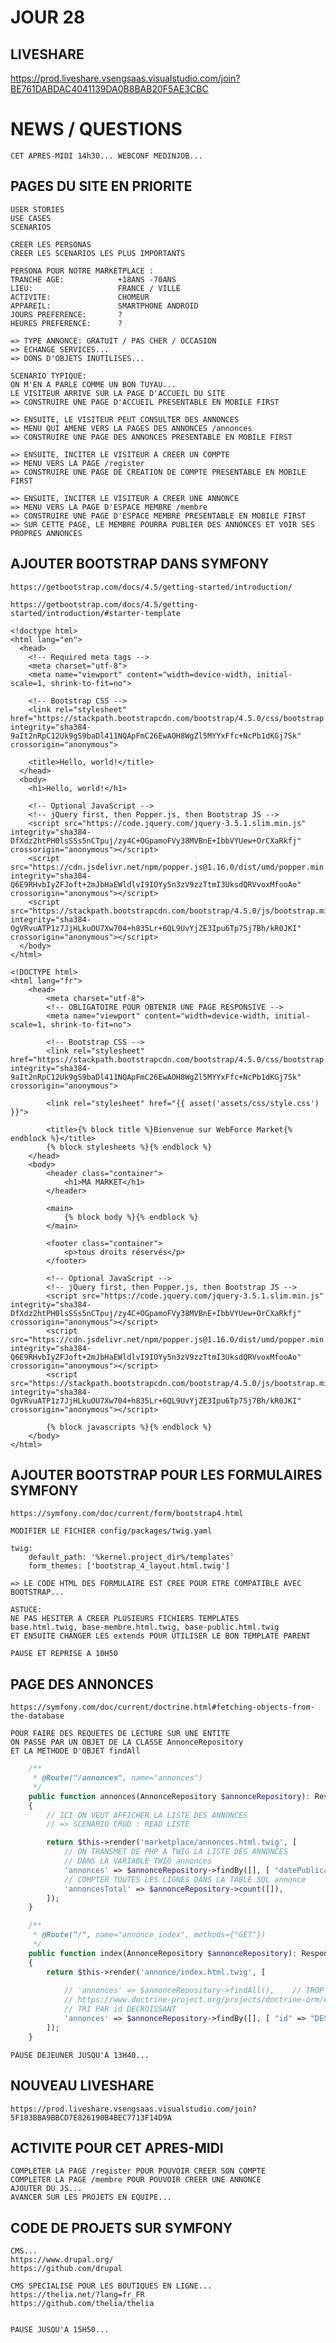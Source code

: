 # JOUR 28

## LIVESHARE

https://prod.liveshare.vsengsaas.visualstudio.com/join?BE761DABDAC4041139DA0B8BAB20F5AE3CBC

# NEWS / QUESTIONS

    CET APRES-MIDI 14h30... WEBCONF MEDINJOB...

## PAGES DU SITE EN PRIORITE

    USER STORIES
    USE CASES
    SCENARIOS

    CREER LES PERSONAS
    CREER LES SCENARIOS LES PLUS IMPORTANTS

    PERSONA POUR NOTRE MARKETPLACE :
    TRANCHE AGE:            +18ANS -70ANS
    LIEU:                   FRANCE / VILLE
    ACTIVITE:               CHOMEUR
    APPAREIL:               SMARTPHONE ANDROID
    JOURS PREFERENCE:       ?
    HEURES PREFERENCE:      ?

    => TYPE ANNONCE: GRATUIT / PAS CHER / OCCASION
    => ECHANGE SERVICES...
    => DONS D'OBJETS INUTILISES...

    SCENARIO TYPIQUE:
    ON M'EN A PARLE COMME UN BON TUYAU...
    LE VISITEUR ARRIVE SUR LA PAGE D'ACCUEIL DU SITE    
    => CONSTRUIRE UNE PAGE D'ACCUEIL PRESENTABLE EN MOBILE FIRST

    => ENSUITE, LE VISITEUR PEUT CONSULTER DES ANNONCES
    => MENU QUI AMENE VERS LA PAGES DES ANNONCES /annonces
    => CONSTRUIRE UNE PAGE DES ANNONCES PRESENTABLE EN MOBILE FIRST

    => ENSUITE, INCITER LE VISITEUR A CREER UN COMPTE
    => MENU VERS LA PAGE /register
    => CONSTRUIRE UNE PAGE DE CREATION DE COMPTE PRESENTABLE EN MOBILE FIRST

    => ENSUITE, INCITER LE VISITEUR A CREER UNE ANNONCE
    => MENU VERS LA PAGE D'ESPACE MEMBRE /membre
    => CONSTRUIRE UNE PAGE D'ESPACE MEMBRE PRESENTABLE EN MOBILE FIRST
    => SUR CETTE PAGE, LE MEMBRE POURRA PUBLIER DES ANNONCES ET VOIR SES PROPRES ANNONCES

## AJOUTER BOOTSTRAP DANS SYMFONY


    https://getbootstrap.com/docs/4.5/getting-started/introduction/

    https://getbootstrap.com/docs/4.5/getting-started/introduction/#starter-template


```
<!doctype html>
<html lang="en">
  <head>
    <!-- Required meta tags -->
    <meta charset="utf-8">
    <meta name="viewport" content="width=device-width, initial-scale=1, shrink-to-fit=no">

    <!-- Bootstrap CSS -->
    <link rel="stylesheet" href="https://stackpath.bootstrapcdn.com/bootstrap/4.5.0/css/bootstrap.min.css" integrity="sha384-9aIt2nRpC12Uk9gS9baDl411NQApFmC26EwAOH8WgZl5MYYxFfc+NcPb1dKGj7Sk" crossorigin="anonymous">

    <title>Hello, world!</title>
  </head>
  <body>
    <h1>Hello, world!</h1>

    <!-- Optional JavaScript -->
    <!-- jQuery first, then Popper.js, then Bootstrap JS -->
    <script src="https://code.jquery.com/jquery-3.5.1.slim.min.js" integrity="sha384-DfXdz2htPH0lsSSs5nCTpuj/zy4C+OGpamoFVy38MVBnE+IbbVYUew+OrCXaRkfj" crossorigin="anonymous"></script>
    <script src="https://cdn.jsdelivr.net/npm/popper.js@1.16.0/dist/umd/popper.min.js" integrity="sha384-Q6E9RHvbIyZFJoft+2mJbHaEWldlvI9IOYy5n3zV9zzTtmI3UksdQRVvoxMfooAo" crossorigin="anonymous"></script>
    <script src="https://stackpath.bootstrapcdn.com/bootstrap/4.5.0/js/bootstrap.min.js" integrity="sha384-OgVRvuATP1z7JjHLkuOU7Xw704+h835Lr+6QL9UvYjZE3Ipu6Tp75j7Bh/kR0JKI" crossorigin="anonymous"></script>
  </body>
</html>

```

```
<!DOCTYPE html>
<html lang="fr">
    <head>
        <meta charset="utf-8">
        <!-- OBLIGATOIRE POUR OBTENIR UNE PAGE RESPONSIVE -->
        <meta name="viewport" content="width=device-width, initial-scale=1, shrink-to-fit=no">
        
        <!-- Bootstrap CSS -->
        <link rel="stylesheet" href="https://stackpath.bootstrapcdn.com/bootstrap/4.5.0/css/bootstrap.min.css" integrity="sha384-9aIt2nRpC12Uk9gS9baDl411NQApFmC26EwAOH8WgZl5MYYxFfc+NcPb1dKGj7Sk" crossorigin="anonymous">

        <link rel="stylesheet" href="{{ asset('assets/css/style.css') }}">

        <title>{% block title %}Bienvenue sur WebForce Market{% endblock %}</title>
        {% block stylesheets %}{% endblock %}
    </head>
    <body>
        <header class="container">
            <h1>MA MARKET</h1>
        </header>

        <main>
            {% block body %}{% endblock %}
        </main>
        
        <footer class="container">
            <p>tous droits réservés</p>
        </footer>

        <!-- Optional JavaScript -->
        <!-- jQuery first, then Popper.js, then Bootstrap JS -->
        <script src="https://code.jquery.com/jquery-3.5.1.slim.min.js" integrity="sha384-DfXdz2htPH0lsSSs5nCTpuj/zy4C+OGpamoFVy38MVBnE+IbbVYUew+OrCXaRkfj" crossorigin="anonymous"></script>
        <script src="https://cdn.jsdelivr.net/npm/popper.js@1.16.0/dist/umd/popper.min.js" integrity="sha384-Q6E9RHvbIyZFJoft+2mJbHaEWldlvI9IOYy5n3zV9zzTtmI3UksdQRVvoxMfooAo" crossorigin="anonymous"></script>
        <script src="https://stackpath.bootstrapcdn.com/bootstrap/4.5.0/js/bootstrap.min.js" integrity="sha384-OgVRvuATP1z7JjHLkuOU7Xw704+h835Lr+6QL9UvYjZE3Ipu6Tp75j7Bh/kR0JKI" crossorigin="anonymous"></script>
          
        {% block javascripts %}{% endblock %}
    </body>
</html>
```


## AJOUTER BOOTSTRAP POUR LES FORMULAIRES SYMFONY

    https://symfony.com/doc/current/form/bootstrap4.html

    MODIFIER LE FICHIER config/packages/twig.yaml

```
twig:
    default_path: '%kernel.project_dir%/templates'
    form_themes: ['bootstrap_4_layout.html.twig']
```

    => LE CODE HTML DES FORMULAIRE EST CREE POUR ETRE COMPATIBLE AVEC BOOTSTRAP...

    ASTUCE: 
    NE PAS HESITER A CREER PLUSIEURS FICHIERS TEMPLATES 
    base.html.twig, base-membre.html.twig, base-public.html.twig
    ET ENSUITE CHANGER LES extends POUR UTILISER LE BON TEMPLATE PARENT

    PAUSE ET REPRISE A 10H50


## PAGE DES ANNONCES

    https://symfony.com/doc/current/doctrine.html#fetching-objects-from-the-database

    POUR FAIRE DES REQUETES DE LECTURE SUR UNE ENTITE
    ON PASSE PAR UN OBJET DE LA CLASSE AnnonceRepository
    ET LA METHODE D'OBJET findAll

```php
    /**
     * @Route("/annonces", name="annonces")
     */
    public function annonces(AnnonceRepository $annonceRepository): Response
    {
        // ICI ON VEUT AFFICHER LA LISTE DES ANNONCES
        // => SCENARIO CRUD : READ LISTE

        return $this->render('marketplace/annonces.html.twig', [
            // ON TRANSMET DE PHP A TWIG LA LISTE DES ANNONCES
            // DANS LA VARIABLE TWIG annonces
            'annonces' => $annonceRepository->findBy([], [ "datePublication" => "DESC" ]),
            // COMPTER TOUTES LES LIGNES DANS LA TABLE SQL annonce
            'annoncesTotal' => $annonceRepository->count([]),
        ]);
    }
```

```php
    /**
     * @Route("/", name="annonce_index", methods={"GET"})
     */
    public function index(AnnonceRepository $annonceRepository): Response
    {
        return $this->render('annonce/index.html.twig', [
            
            // 'annonces' => $annonceRepository->findAll(),    // TROP BASIQUE
            // https://www.doctrine-project.org/projects/doctrine-orm/en/2.7/reference/working-with-objects.html#by-simple-conditions
            // TRI PAR id DECROISSANT
            'annonces' => $annonceRepository->findBy([], [ "id" => "DESC" ]),
        ]);
    }
```


    PAUSE DEJEUNER JUSQU'A 13H40...

## NOUVEAU LIVESHARE

    https://prod.liveshare.vsengsaas.visualstudio.com/join?5F183BBA9BBCD7E826190B4BEC7713F14D9A


## ACTIVITE POUR CET APRES-MIDI


    COMPLETER LA PAGE /register POUR POUVOIR CREER SON COMPTE
    COMPLETER LA PAGE /membre POUR POUVOIR CREER UNE ANNONCE
    AJOUTER DU JS...
    AVANCER SUR LES PROJETS EN EQUIPE...

## CODE DE PROJETS SUR SYMFONY

    CMS...
    https://www.drupal.org/
    https://github.com/drupal

    CMS SPECIALISE POUR LES BOUTIQUES EN LIGNE...
    https://thelia.net/?lang=fr_FR
    https://github.com/thelia/thelia


    PAUSE JUSQU'A 15H50...

    